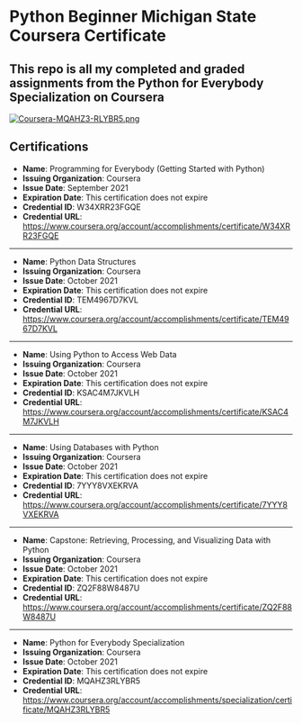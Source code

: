 # Python Beginner Michigan State Coursera Certificate

## This repo is all my completed and graded assignments from the Python for Everybody Specialization on Coursera

[![Coursera-MQAHZ3-RLYBR5.png](https://i.postimg.cc/3JpWskjy/Coursera-MQAHZ3-RLYBR5.png)](https://postimg.cc/nCFH7cPZ)

## Certifications

- **Name**: Programming for Everybody (Getting Started with Python)
- **Issuing Organization**: Coursera
- **Issue Date**: September 2021
- **Expiration Date**: This certification does not expire
- **Credential ID**: W34XRR23FGQE
- **Credential URL**: <https://www.coursera.org/account/accomplishments/certificate/W34XRR23FGQE>

-------------------------------------------------------------------------------------------------

- **Name**: Python Data Structures
- **Issuing Organization**: Coursera
- **Issue Date**: October 2021
- **Expiration Date**: This certification does not expire
- **Credential ID**: TEM4967D7KVL
- **Credential URL**: <https://www.coursera.org/account/accomplishments/certificate/TEM4967D7KVL>

-------------------------------------------------------------------------------------------------

- **Name**: Using Python to Access Web Data
- **Issuing Organization**: Coursera
- **Issue Date**: October 2021
- **Expiration Date**: This certification does not expire
- **Credential ID**: KSAC4M7JKVLH
- **Credential URL**: <https://www.coursera.org/account/accomplishments/certificate/KSAC4M7JKVLH>

-------------------------------------------------------------------------------------------------

- **Name**: Using Databases with Python
- **Issuing Organization**: Coursera
- **Issue Date**: October 2021
- **Expiration Date**: This certification does not expire
- **Credential ID**: 7YYY8VXEKRVA
- **Credential URL**: <https://www.coursera.org/account/accomplishments/certificate/7YYY8VXEKRVA>

-------------------------------------------------------------------------------------------------

- **Name**: Capstone: Retrieving, Processing, and Visualizing Data with Python
- **Issuing Organization**: Coursera
- **Issue Date**: October 2021
- **Expiration Date**: This certification does not expire
- **Credential ID**: ZQ2F88W8487U
- **Credential URL**: <https://www.coursera.org/account/accomplishments/certificate/ZQ2F88W8487U>

-------------------------------------------------------------------------------------------------

- **Name**: Python for Everybody Specialization
- **Issuing Organization**: Coursera
- **Issue Date**: October 2021
- **Expiration Date**: This certification does not expire
- **Credential ID**: MQAHZ3RLYBR5
- **Credential URL**: <https://www.coursera.org/account/accomplishments/specialization/certificate/MQAHZ3RLYBR5>
